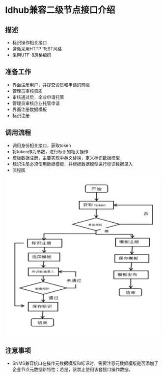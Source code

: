 # Idhub兼容二级节点接口介绍

## 描述
- 标识操作相关接口
- 遵循采用HTTP REST风格
- 采用UTF-8风格编码

## 准备工作
- 界面注册用户，并提交资质和申请的前缀
- 管理员审核资质
- 审核通过后，企业申请托管
- 管理员审核企业托管申请
- 界面注册数据模板
- 标识注册

## 调用流程
- 调用身份相关接口，获取token
- 将token作为参数，进行标识的相关操作
- 模板数据注册，主要实现中英文替换，定义标识数据模型
- 标识注册必须使用数据模板，并根据数据模型进行标识数据录入
- 流程图


![img.png](./images/img.png)

## 注意事项
- SNMS兼容接口在操作元数据模版和标识时，需要注意元数据模版是否添加了企业节点元数据新特性；若是，该禁止使用该套接口操作数据。
